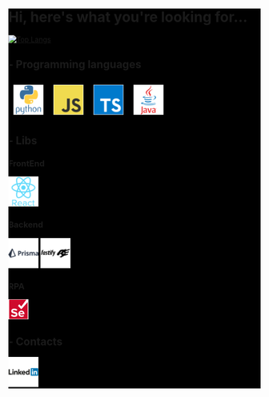 <div style="background: black"; width: 100%>
  <h1> 
    Hi, here's what you're looking for...
  </h1>
  <div style="width: 20%;">
      <a href="https://github.com/SeuPerfilAqui/github-readme-stats">
        <img src="https://github-readme-stats.vercel.app/api/top-langs/?username=Deivyson1401&langs_count=8" alt="Top Langs" />
      </a>
  </div>
<div>
  <h2>
    - Programming languages
  </h2>
  <div style="display: flex">
    <img style="width: 60px; margin: 10px;" src="https://github.com/devicons/devicon/blob/master/icons/python/python-original-wordmark.svg">  
    <img style="width: 60px; margin: 10px;" src="https://github.com/devicons/devicon/blob/master/icons/javascript/javascript-original.svg">  
    <img style="width: 60px; margin: 10px;" src="https://github.com/devicons/devicon/blob/master/icons/typescript/typescript-original.svg">  
    <img style="width: 60px; margin: 10px;" src="https://github.com/devicons/devicon/blob/master/icons/java/java-original-wordmark.svg">  
  </div>
  <div>
    <h2>
      - Libs
    </h2>
    <div>
      <h3>
        FrontEnd
      </h3>
      <img style="width: 60px;" src="https://github.com/devicons/devicon/blob/master/icons/react/react-original-wordmark.svg">
    </div>
    <div>
      <h3>
        Backend
      </h3>
      <img style="width: 60px;" src="https://github.com/devicons/devicon/blob/master/icons/prisma/prisma-original-wordmark.svg">  
      <img style="width: 60px;" src="https://github.com/devicons/devicon/blob/master/icons/fastify/fastify-original-wordmark.svg">
    </div>
    <div>
      <h3>
        RPA
      </h3>
        <img style="width: 40px;" src="https://github.com/devicons/devicon/blob/master/icons/selenium/selenium-original.svg">
    </div>
  </div>
  <div>
    <h2>
      - Contacts
    </h2>
      <a href="https://www.linkedin.com/in/deivyson-silva-218b84297" target="blank">
        <img style="width: 60px;" src="https://github.com/devicons/devicon/blob/master/icons/linkedin/linkedin-original-wordmark.svg">
      </a>
  </div>
</div>
</div>
